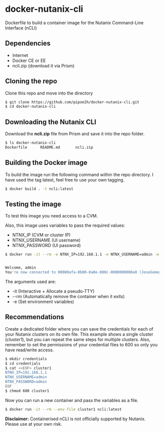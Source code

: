 # docker-nutanix-cli
Dockerfile to build a container image for the Nutanix Command-Line Interface (nCLI)

## Dependencies
- Internet
- Docker CE or EE
- ncli.zip (download it via Prism)

## Cloning the repo
Clone this repo and move into the directory
```bash
$ git clone https://github.com/pipoe2h/docker-nutanix-cli.git
$ cd docker-nutanix-cli
```

## Downloading the Nutanix CLI
Download the **ncli.zip** file from Prism and save it into the repo folder.

```bash
$ ls docker-nutanix-cli
Dockerfile      README.md       ncli.zip
```

## Building the Docker image
To build the image run the following command within the repo directory. I have used the tag latest, feel free to use your own tagging.

```bash
$ docker build . -t ncli:latest
```

## Testing the image
To test this image you need access to a CVM.

Also, this image uses variables to pass the required values:
- NTNX_IP (CVM or cluster IP)
- NTNX_USERNAME (UI username)
- NTNX_PASSWORD (UI password)

```bash
$ docker run -it --rm -e NTNX_IP=192.168.1.1 -e NTNX_USERNAME=admin -e NTNX_PASSWORD=admin ncli:latest


Welcome, admin
You're now connected to 00000afa-0b00-0a0e-000c-0000000000a0 (JoseGomez.io) at 192.168.1.1
```
The arguments used are:
- -it (Interactive + Allocate a pseudo-TTY)
- --rm (Automatically remove the container when it exits)
- -e (Set environment variables)

## Recommendations
Create a dedicated folder where you can save the credentials for each of your Nutanix clusters on its own file. This example shows a single cluster (*cluster1*), but you can repeat the same steps for multiple clusters. Also, remember to set the permissions of your credential files to 600 so only you have read/write access.

```bash
$ mkdir credentials
$ cd credentials
$ cat <<EOF> cluster1
NTNX_IP=192.168.1.1
NTNX_USERNAME=admin
NTNX_PASSWORD=admin
EOF
$ chmod 600 cluster1
```

Now you can run a new container and pass the variables as a file.
```bash
$ docker run -it --rm --env-file cluster1 ncli:latest
```

**Disclaimer:** Containerised nCLI is not officially supported by Nutanix. Please use at your own risk.